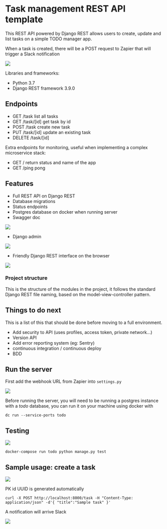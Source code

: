 # Task management REST API template

This REST API powered by Django REST allows users to create, 
update and list tasks on a simple TODO manager app. 

When a task is created, there will be a POST request to Zapier that will trigger a Slack notification

![](zapier-task.png)

Libraries and frameworks: 
 - Python 3.7 
 - Django REST framework 3.9.0 

## Endpoints

- GET /task list all tasks
- GET /task/[id] get task by id
- POST /task create new task 
- PUT /task/[id] update an existing task 
- DELETE /task/[id]

Extra endpoints for monitoring, useful when implementing a complex microservice stack:
- GET / return status and name of the app 
- GET /ping pong 

## Features 

- Full REST API on Django REST
- Database migrations 
- Status endpoints
- Postgres database on docker when running server
- Swagger doc

![](swagger.png)

- Django admin 

![](admin.png)

- Friendly Django REST interface on the browser


![](rest.png)


### Project structure
This is the structure of the modules in the project, it follows the standard Django REST file naming, based on the model-view-controller pattern.

## Things to do next 

This is a list of this that should be done before moving to a full environment. 

- Add security to API (uses profiles, access token, private network...)
- Version API 
- Add error reporting system (eg: Sentry)
- continuous integration / continuous deploy
- BDD 

## Run the server 

First add the webhook URL from Zapier into `settings.py`

![](run.gif)

Before running the server, you will need to be running a postgres instance with a *todo* database, you can run it on your machine using docker with 

    dc run --service-ports todo

## Testing

![](test.gif)

    docker-compose run todo python manage.py test

## Sample usage: create a task 

![](post.gif)

PK id UUID is generated automatically
```
curl -X POST http://localhost:8000/task -H "Content-Type: application/json" -d'{ "title":"Sample task" }'
```

A notification will arrive Slack 

![](zapier.png)